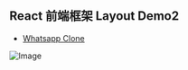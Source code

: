## React 前端框架 Layout Demo2

- [Whatsapp Clone](https://timchen-whatsapp-clone.web.app/rooms/AbwGzG384sHLCddxI7I2)

![Image](https://upload.cc/i1/2021/02/27/kKDSiO.png)
